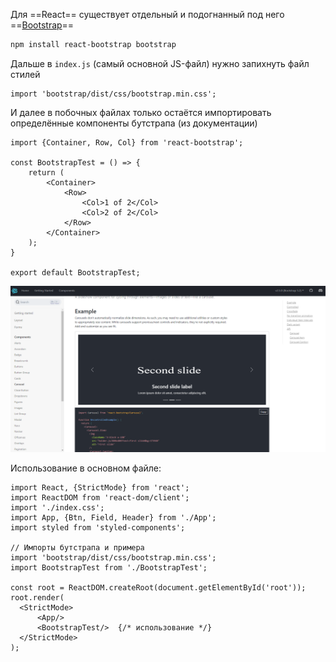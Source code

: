 
Для ==React== существует отдельный и подогнанный под него ==[Bootstrap](https://react-bootstrap.github.io/getting-started/introduction)==

```bash
npm install react-bootstrap bootstrap
```

Дальше в `index.js` (самый основной JS-файл) нужно запихнуть файл стилей

```JSX
import 'bootstrap/dist/css/bootstrap.min.css';
```

И далее в побочных файлах только остаётся импортировать определённые компоненты бутстрапа (из документации)

```JSX
import {Container, Row, Col} from 'react-bootstrap';  
  
const BootstrapTest = () => {  
    return (  
        <Container>  
            <Row>  
                <Col>1 of 2</Col>  
                <Col>2 of 2</Col>  
            </Row>  
        </Container>  
    );  
}  
  
export default BootstrapTest;
```

![](_png/Pasted%20image%2020221024182616.png)

Использование в основном файле:

```JSX
import React, {StrictMode} from 'react';  
import ReactDOM from 'react-dom/client';  
import './index.css';  
import App, {Btn, Field, Header} from './App';  
import styled from 'styled-components';  

// Импорты бутстрапа и примера
import 'bootstrap/dist/css/bootstrap.min.css';  
import BootstrapTest from './BootstrapTest';  
  
const root = ReactDOM.createRoot(document.getElementById('root'));  
root.render(  
  <StrictMode>  
      <App/>  
      <BootstrapTest/>  {/* использование */}
  </StrictMode>  
);
```